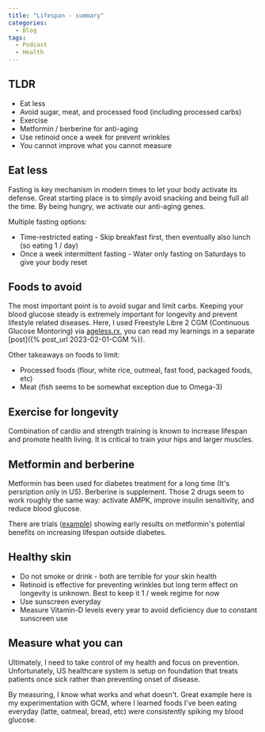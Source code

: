 ```yaml
---
title: "Lifespan - summary"
categories:
  - Blog
tags:
  - Podcast
  - Health
---
```


## TLDR

* Eat less
* Avoid sugar, meat, and processed food (including processed carbs)
* Exercise
* Metformin / berberine for anti-aging
* Use retinoid once a week for prevent wrinkles
* You cannot improve what you cannot measure


## Eat less

Fasting is key mechanism in modern times to let your body activate its defense. Great starting place is to simply 
avoid snacking and being full all the time. By being hungry, we activate our anti-aging genes. 

Multiple fasting options:

* Time-restricted eating - Skip breakfast first, then eventually also lunch (so eating 1 / day)
* Once a week intermittent fasting - Water only fasting on Saturdays to give your body reset

## Foods to avoid

The most important point is to avoid sugar and limit carbs. Keeping your blood glucose steady is extremely important 
for longevity and prevent lifestyle related diseases. Here, I used Freestyle Libre 2 CGM (Continuous Glucose Montoring) 
via [ageless.rx](https://agelessrx.com/), you can read my learnings in a separate [post]({% post_url 2023-02-01-CGM %}).

Other takeaways on foods to limit:

* Processed foods (flour, white rice, outmeal, fast food, packaged foods, etc)
* Meat (fish seems to be somewhat exception due to Omega-3)

## Exercise for longevity

Combination of cardio and strength training is known to increase lifespan and promote health living. It is critical
to train your hips and larger muscles.

## Metformin and berberine

Metformin has been used for diabetes treatment for a long time (It's persription only in US). Berberine is supplement.
Those 2 drugs seem to work roughly the same way: activate AMPK, improve insulin sensitivity, and reduce blood glucose.

There are trials ([example](https://pubmed.ncbi.nlm.nih.gov/34421827/)) showing early results on metformin's potential
benefits on increasing lifespan outside diabetes.

## Healthy skin

* Do not smoke or drink - both are terrible for your skin health
* Retinoid is effective for preventing wrinkles but long term effect on longevity is unknown. Best to keep it 1 / week
regime for now
* Use sunscreen everyday
* Measure Vitamin-D levels every year to avoid deficiency due to constant sunscreen use

## Measure what you can

Ultimately, I need to take control of my health and focus on prevention. Unfortunately, US healthcare system is setup
on foundation that treats patients once sick rather than preventing onset of disease.

By measuring, I know what works and what doesn't. Great example here is my experimentation with GCM, where I
learned foods I've been eating everyday (latte, oatmeal, bread, etc) were consistently spiking my blood glucose.
